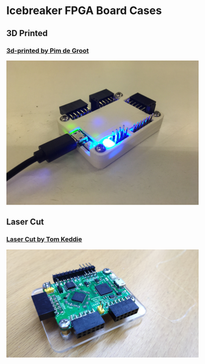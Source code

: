# Icebreaker FPGA Board Cases

## 3D Printed

### [3d-printed by Pim de Groot](3d-printed-pimdegroot/)
![3d-printed-pimdegroot/](3d-printed-pimdegroot/IcebreakerCase.jpg)

## Laser Cut

### [Laser Cut by Tom Keddie](laser-cut-tomkeddie/)
![laser-cut-tomkeddie/](laser-cut-tomkeddie/IMG_20190326_212556.jpg)
